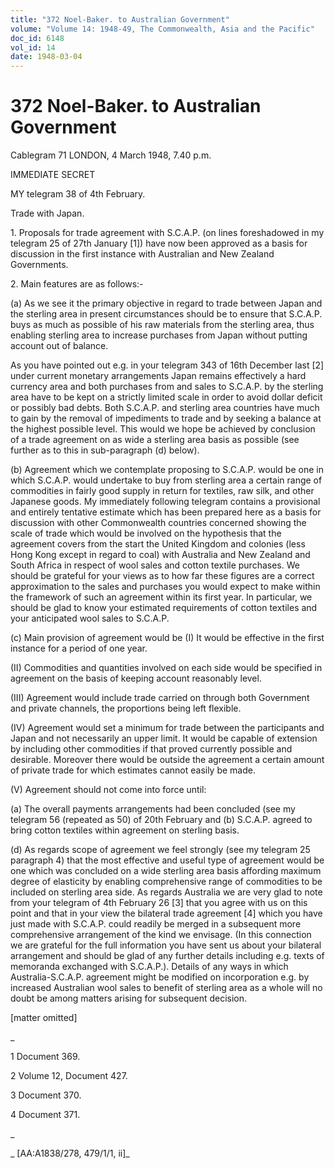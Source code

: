 ```yaml
---
title: "372 Noel-Baker. to Australian Government"
volume: "Volume 14: 1948-49, The Commonwealth, Asia and the Pacific"
doc_id: 6148
vol_id: 14
date: 1948-03-04
---
```


# 372 Noel-Baker. to Australian Government

Cablegram 71 LONDON, 4 March 1948, 7.40 p.m.

IMMEDIATE SECRET

MY telegram 38 of 4th February.

Trade with Japan.

1\. Proposals for trade agreement with S.C.A.P. (on lines foreshadowed in my telegram 25 of 27th January [1]) have now been approved as a basis for discussion in the first instance with Australian and New Zealand Governments.

2\. Main features are as follows:-

(a) As we see it the primary objective in regard to trade between Japan and the sterling area in present circumstances should be to ensure that S.C.A.P. buys as much as possible of his raw materials from the sterling area, thus enabling sterling area to increase purchases from Japan without putting account out of balance.

As you have pointed out e.g. in your telegram 343 of 16th December last [2] under current monetary arrangements Japan remains effectively a hard currency area and both purchases from and sales to S.C.A.P. by the sterling area have to be kept on a strictly limited scale in order to avoid dollar deficit or possibly bad debts. Both S.C.A.P. and sterling area countries have much to gain by the removal of impediments to trade and by seeking a balance at the highest possible level. This would we hope be achieved by conclusion of a trade agreement on as wide a sterling area basis as possible (see further as to this in sub-paragraph (d) below).

(b) Agreement which we contemplate proposing to S.C.A.P. would be one in which S.C.A.P. would undertake to buy from sterling area a certain range of commodities in fairly good supply in return for textiles, raw silk, and other Japanese goods. My immediately following telegram contains a provisional and entirely tentative estimate which has been prepared here as a basis for discussion with other Commonwealth countries concerned showing the scale of trade which would be involved on the hypothesis that the agreement covers from the start the United Kingdom and colonies (less Hong Kong except in regard to coal) with Australia and New Zealand and South Africa in respect of wool sales and cotton textile purchases. We should be grateful for your views as to how far these figures are a correct approximation to the sales and purchases you would expect to make within the framework of such an agreement within its first year. In particular, we should be glad to know your estimated requirements of cotton textiles and your anticipated wool sales to S.C.A.P.

(c) Main provision of agreement would be (I) It would be effective in the first instance for a period of one year.

(II) Commodities and quantities involved on each side would be specified in agreement on the basis of keeping account reasonably level.

(III) Agreement would include trade carried on through both Government and private channels, the proportions being left flexible.

(IV) Agreement would set a minimum for trade between the participants and Japan and not necessarily an upper limit. It would be capable of extension by including other commodities if that proved currently possible and desirable. Moreover there would be outside the agreement a certain amount of private trade for which estimates cannot easily be made.

(V) Agreement should not come into force until:

(a) The overall payments arrangements had been concluded (see my telegram 56 (repeated as 50) of 20th February and (b) S.C.A.P. agreed to bring cotton textiles within agreement on sterling basis.

(d) As regards scope of agreement we feel strongly (see my telegram 25 paragraph 4) that the most effective and useful type of agreement would be one which was concluded on a wide sterling area basis affording maximum degree of elasticity by enabling comprehensive range of commodities to be included on sterling area side. As regards Australia we are very glad to note from your telegram of 4th February 26 [3] that you agree with us on this point and that in your view the bilateral trade agreement [4] which you have just made with S.C.A.P. could readily be merged in a subsequent more comprehensive arrangement of the kind we envisage. (In this connection we are grateful for the full information you have sent us about your bilateral arrangement and should be glad of any further details including e.g. texts of memoranda exchanged with S.C.A.P.). Details of any ways in which Australia-S.C.A.P. agreement might be modified on incorporation e.g. by increased Australian wool sales to benefit of sterling area as a whole will no doubt be among matters arising for subsequent decision.

[matter omitted]

_

1 Document 369.

2 Volume 12, Document 427.

3 Document 370.

4 Document 371.

_

_ [AA:A1838/278, 479/1/1, ii]_
